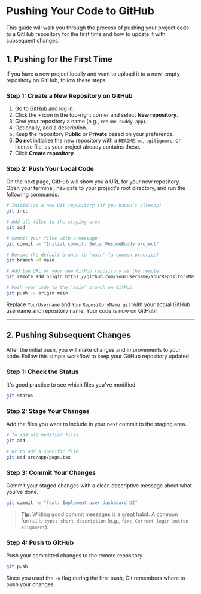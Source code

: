 # Pushing Your Code to GitHub

This guide will walk you through the process of pushing your project code to a GitHub repository for the first time and how to update it with subsequent changes.

## 1. Pushing for the First Time

If you have a new project locally and want to upload it to a new, empty repository on GitHub, follow these steps.

### Step 1: Create a New Repository on GitHub

1.  Go to [GitHub](https://github.com) and log in.
2.  Click the `+` icon in the top-right corner and select **New repository**.
3.  Give your repository a name (e.g., `resume-buddy-app`).
4.  Optionally, add a description.
5.  Keep the repository **Public** or **Private** based on your preference.
6.  **Do not** initialize the new repository with a `README.md`, `.gitignore`, or license file, as your project already contains these.
7.  Click **Create repository**.

### Step 2: Push Your Local Code

On the next page, GitHub will show you a URL for your new repository. Open your terminal, navigate to your project's root directory, and run the following commands.

```bash
# Initialize a new Git repository (if you haven't already)
git init

# Add all files to the staging area
git add .

# Commit your files with a message
git commit -m "Initial commit: Setup ResumeBuddy project"

# Rename the default branch to 'main' (a common practice)
git branch -M main

# Add the URL of your new GitHub repository as the remote
git remote add origin https://github.com/YourUsername/YourRepositoryName.git

# Push your code to the 'main' branch on GitHub
git push -u origin main
```

Replace `YourUsername` and `YourRepositoryName.git` with your actual GitHub username and repository name. Your code is now on GitHub!

---

## 2. Pushing Subsequent Changes

After the initial push, you will make changes and improvements to your code. Follow this simple workflow to keep your GitHub repository updated.

### Step 1: Check the Status

It's good practice to see which files you've modified.

```bash
git status
```

### Step 2: Stage Your Changes

Add the files you want to include in your next commit to the staging area.

```bash
# To add all modified files
git add .

# Or to add a specific file
git add src/app/page.tsx
```

### Step 3: Commit Your Changes

Commit your staged changes with a clear, descriptive message about what you've done.

```bash
git commit -m "feat: Implement user dashboard UI"
```

> **Tip**: Writing good commit messages is a great habit. A common format is `type: short description` (e.g., `fix: Correct login button alignment`).

### Step 4: Push to GitHub

Push your committed changes to the remote repository.

```bash
git push
```

Since you used the `-u` flag during the first push, Git remembers where to push your changes.
